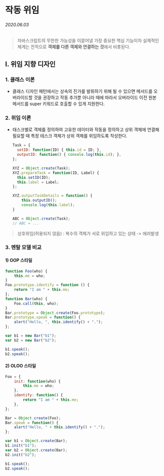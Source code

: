 # 작동 위임

###### 2020.06.03

> 자바스크립트의 무한한 가능성을 이끌어낼 가장 중요한 핵심 기능이자 실제적인 체계는 전적으로 **객체를 다른 객체와 연결하는 것**에서 비롯된다.

## I. 위임 지향 디자인

### 1. 클래스 이론
- 클래스 디자인 패턴에서는 상속의 진가를 발휘하기 위해 될 수 있으면 메서드를 오버라이드할 것을 권장하고 작동 추가뿐 아니라 때에 따라서 오버라이드 이전 원본 메서드를 super 키워드로 호출할 수 있게 지원한다.

### 2. 위임 이론
- 태스크별로 객체를 정의하여 고유한 데이터와 작동을 정의하고 상위 객체에 연결해 필요할 때 특정 테스크 객체가 상위 객체를 위임하도록 작성한다.
  ```js
  Task = {
    setID: function(ID) { this.id = ID; },
    outputID: function() { console.log(this.id); },
  };

  XYZ = Object.create(Task);
  XYZ.prepareTask = function(ID, Label) {
    this.setID(ID);
    this.label = Label;
  };

  XYZ.outputTaskDetails = function() {
      this.outputID();
      console.log(this.label);
  }

  ABC = Object.create(Task);
  // ABC = ...
  ```
> 상호위임(허용되지 않음) : 복수의 객체가 서로 위임하고 있는 상태 -> 에러발생

### 3. 멘탈 모델 비교

#### 1) OOP 스타일
```js
function Foo(who) {
    this.me = who;
}
Foo.prototype.identify = function () {
    return "I am " + this.me;
};
function Bar(who) {
    Foo.call(this, who);
}
Bar.prototype = Object.create(Foo.prototype);
Bar.prototype.speak = function() {
    alert("Hello, ", this.identify() + ".");
};

var b1 = new Bar("b1");
var b2 = new Bar("b2");

b1.speak();
b2.speak();
```

#### 2) OLOO 스타일
```js
Foo = {
    init: function(who) {
        this.me = who;
    },
    identify: function() {
        return "I am " + this.me;
    },
};

Bar = Object.create(Foo);
Bar.speak = function() {
    alert("Hello, " + this.identify() + ".");
};

var b1 = Object.create(Bar);
b1.init("b1");
var b2 = Object.create(Bar);
b2.init("b2");

b1.speak();
b2.speak();
```